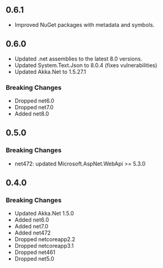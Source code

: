 ## 0.6.1

- Improved NuGet packages with metadata and symbols.

## 0.6.0

- Updated .net assemblies to the latest 8.0 versions.
- Updated System.Text.Json to 8.0.4 (fixes vulnerabilities)
- Updated Akka.Net to 1.5.27.1

### Breaking Changes

- Dropped net6.0
- Dropped net7.0
- Added net8.0

## 0.5.0

### Breaking Changes

- net472: updated Microsoft.AspNet.WebApi >= 5.3.0

## 0.4.0

### Breaking Changes

- Updated Akka.Net 1.5.0
- Added net6.0
- Added net7.0
- Added net472
- Dropped netcoreapp2.2
- Dropped netcoreapp3.1
- Dropped net461
- Dropped net5.0